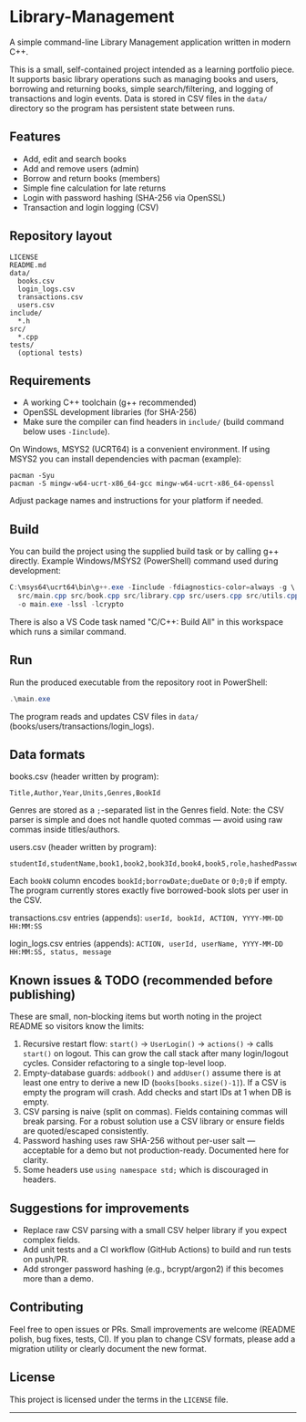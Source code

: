 # Library-Management

A simple command-line Library Management application written in modern C++.

This is a small, self-contained project intended as a learning portfolio piece. It supports basic library operations such as managing books and users, borrowing and returning books, simple search/filtering, and logging of transactions and login events. Data is stored in CSV files in the `data/` directory so the program has persistent state between runs.

## Features
- Add, edit and search books
- Add and remove users (admin)
- Borrow and return books (members)
- Simple fine calculation for late returns
- Login with password hashing (SHA-256 via OpenSSL)
- Transaction and login logging (CSV)

## Repository layout

```
LICENSE
README.md
data/
  books.csv
  login_logs.csv
  transactions.csv
  users.csv
include/
  *.h
src/
  *.cpp
tests/
  (optional tests)
```

## Requirements
- A working C++ toolchain (g++ recommended)
- OpenSSL development libraries (for SHA-256)
- Make sure the compiler can find headers in `include/` (build command below uses `-Iinclude`).

On Windows, MSYS2 (UCRT64) is a convenient environment. If using MSYS2 you can install dependencies with pacman (example):

```
pacman -Syu
pacman -S mingw-w64-ucrt-x86_64-gcc mingw-w64-ucrt-x86_64-openssl
```

Adjust package names and instructions for your platform if needed.

## Build

You can build the project using the supplied build task or by calling g++ directly. Example Windows/MSYS2 (PowerShell) command used during development:

```powershell
C:\msys64\ucrt64\bin\g++.exe -Iinclude -fdiagnostics-color=always -g \
  src/main.cpp src/book.cpp src/library.cpp src/users.cpp src/utils.cpp src/logs.cpp src/auth.cpp \
  -o main.exe -lssl -lcrypto
```

There is also a VS Code task named "C/C++: Build All" in this workspace which runs a similar command.

## Run

Run the produced executable from the repository root in PowerShell:

```powershell
.\main.exe
```

The program reads and updates CSV files in `data/` (books/users/transactions/login_logs).

## Data formats

books.csv (header written by program):

```
Title,Author,Year,Units,Genres,BookId
```

Genres are stored as a `;`-separated list in the Genres field. Note: the CSV parser is simple and does not handle quoted commas — avoid using raw commas inside titles/authors.

users.csv (header written by program):

```
studentId,studentName,book1,book2,book3Id,book4,book5,role,hashedPassword
```

Each `bookN` column encodes `bookId;borrowDate;dueDate` or `0;0;0` if empty. The program currently stores exactly five borrowed-book slots per user in the CSV.

transactions.csv entries (appends): `userId, bookId, ACTION, YYYY-MM-DD HH:MM:SS`

login_logs.csv entries (appends): `ACTION, userId, userName, YYYY-MM-DD HH:MM:SS, status, message`

## Known issues & TODO (recommended before publishing)

These are small, non-blocking items but worth noting in the project README so visitors know the limits:

1. Recursive restart flow: `start()` → `UserLogin()` → `actions()` → calls `start()` on logout. This can grow the call stack after many login/logout cycles. Consider refactoring to a single top-level loop.
2. Empty-database guards: `addbook()` and `addUser()` assume there is at least one entry to derive a new ID (`books[books.size()-1]`). If a CSV is empty the program will crash. Add checks and start IDs at 1 when DB is empty.
3. CSV parsing is naive (split on commas). Fields containing commas will break parsing. For a robust solution use a CSV library or ensure fields are quoted/escaped consistently.
4. Password hashing uses raw SHA-256 without per-user salt — acceptable for a demo but not production-ready. Documented here for clarity.
5. Some headers use `using namespace std;` which is discouraged in headers.

## Suggestions for improvements
- Replace raw CSV parsing with a small CSV helper library if you expect complex fields.
- Add unit tests and a CI workflow (GitHub Actions) to build and run tests on push/PR.
- Add stronger password hashing (e.g., bcrypt/argon2) if this becomes more than a demo.

## Contributing

Feel free to open issues or PRs. Small improvements are welcome (README polish, bug fixes, tests, CI). If you plan to change CSV formats, please add a migration utility or clearly document the new format.

## License

This project is licensed under the terms in the `LICENSE` file.

---
